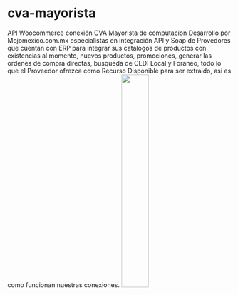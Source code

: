 # cva-mayorista
API Woocommerce conexión CVA Mayorista de computacion
Desarrollo por Mojomexico.com.mx especialistas en integración API y Soap de Provedores que cuentan con ERP para integrar sus catalogos de productos con existencias al momento, nuevos productos, promociones, generar las ordenes de compra directas, busqueda de CEDI Local y Foraneo, todo lo que el Proveedor ofrezca como Recurso Disponible para ser extraido, asi es como funcionan nuestras conexiones.
<a hred="https://cva.mojomexico.mx"><img src="https://cva.mojomexico.net/wp-content/uploads/2020/07/cva-botonexistencias-1-768x468.png" width="35%"></a>

